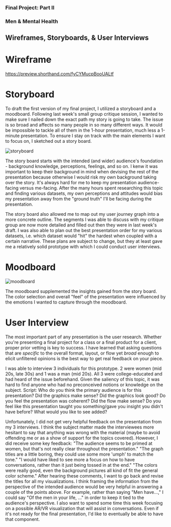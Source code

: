 ### Final Project: Part II 
### Men & Mental Health 
## Wireframes, Storyboards, & User Interviews

# Wireframe 
https://preview.shorthand.com/fyCYMucpBooUALtf

# Storyboard 
To draft the first version of my final project, I utilized a storyboard and a moodboard. Following last week's small group critique session, I wanted to make sure I nailed down the exact path my story is going to take. The issue is so broad and affects so many people in so many different ways. It would be impossible to tackle all of them in the 1-hour presentation, much less a 1-minute presentation. To ensure I stay on track with the main elements I want to focus on, I sketched out a story board. 

![storyboard](https://user-images.githubusercontent.com/39040541/155176176-647790a2-cd07-4950-b064-244337e6fcad.jpeg)

The story board starts with the intended (and wider) audience's foundation - background knowledge, perceptions, feelings, and so on. I kenw it was important to keep their background in mind when devising the rest of the presentation because otherwise I would risk my own background taking over the story. It's always hard for me to keep my presentation audience-facing versus me-facing. After the many hours spent researching this topic and finding various datasets, my own perceptions and attitudes would bias my presentation away from the "ground truth" I'll be facing during the presentation. 

The story board also allowed me to map out my user journey graph into a more concrete outline. The segments I was able to discuss with my critique group are now more detailed and filled out then they were in last week's draft. I was also able to plan out the best presentation order for my various datasets, i.e. which dataset would "hit" the hardest when coupled with a certain narrative. These plans are subject to change, but they at least gave me a relatively solid prototype with which I could conduct user interviews. 

# Moodboard 
![moodboard](https://user-images.githubusercontent.com/39040541/155177045-1e5cf6b2-ed0e-4879-8608-5ad92d090f27.jpeg)

The moodboard supplemented the insights gained from the story board. The color selection and overall "feel" of the presentation were influenced by the emotions I wanted to capture through the moodboard. 

# User Interview
The most important part of any presentation is the user research. Whether you're presenting a final project for a class or a final product for a client, proper prior vetting is key to success. I have learned that asking questions that are *specific* to the overall format, layout, or flow yet *broad* enough to elicit unfiltered opinions is the best way to get real feedback on your piece. 

I was able to interview 3 individuals for this prototype. 2 were women (mid 20s, late 30s) and 1 was a man (mid 20s). All 3 were college-educated and had heard of the issue beforehand. Given the saliency of this topic, it was hard to find anyone who had no preconceived notions or knowledge on the subject. 
Script: 
  Who do you think the primary audience is for this presentation? 
  Did the graphics make sense? 
  Did the graphics look good? 
  Do you feel the presentation was coherent? Did the flow make sense? 
  Do you feel like this presentation taught you something/gave you insight you didn't have before? 
  What would you like to see added? 
  
Unfortunately, I did not get very helpful feedback on the presentation from my 3 interviews. I think the subject matter made the interviewees more hesitant to say that anything was wrong with the material (maybe to avoid offending me or as a show of support for the topics covered). However, I did receive some key feedback: 
  "The audience seems to be primed at women, but that's not really clear throughout the presentation." 
  "The graph titles are a little boring, they could use some more 'umph' to match the tone." 
  "I would have liked to see more a focus on how to have conversations, rather than it just being tossed in at the end." 
  "The colors were really good, even the background pictures all kind of fit the general color scheme." 
After hearing these comments, I want to go back and revise the titles for all my visualizations. I think framing the information from the perspective of the intended audience would be very helpful in answering a couple of the points above. For example, rather than saying "Men have...," I could say "Of the men in your life, ..." in order to keep it tied to the audience's perspective. I also want to spend some time this week focusing on a possible AR/VR visualization that will assist in conversations. Even if it's not ready for the final presentation, I'd like to eventually be able to have that component. 
